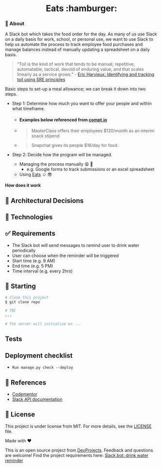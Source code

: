 <h1 align="center">Eats :hamburger:</h1>

### :dart: About ###

A Slack bot which takes the food order for the day. As many of us use Slack on a daily basis for work, school, or personal use, we want to use Slack to help us automate the process to track employee food purchases and manage balances instead of manually updating a spreadsheet on a daily basis.

> “Toil is the kind of work that tends to be manual, repetitive, automatable, tactical, devoid of enduring value, and that scales linearly as a service grows.” - [Eric Harvieux: Identifying and tracking toil using SRE principles](https://cloud.google.com/blog/products/management-tools/identifying-and-tracking-toil-using-sre-principles)

Basic steps to set-up a meal allowance; we can break it down into two steps.

- Step 1: Determine how much you want to offer your people and within what timeframe.
  - #### Examples below referenced from [compt.io](https://www.compt.io/meal-allowance-food-stipend-guide#examples)
  - > MasterClass offers their employees $120/month as an interim snack stipend
  - > Snapchat gives its people $16/day for food. 

- Step 2: Decide how the program will be managed.
  - Managing the process manually :weary: :shit:
    -  e.g. Google forms to track submissions or an excel spreadsheet
   - Using [Eats](https://github.com/adoubleyoueye/Eats) :relaxed: :sunglasses:

#### How does it work

## :japanese_castle: Architectural Decisions ##

## :triangular_ruler: Technologies ##

## :white_check_mark: Requirements ##

- The Slack bot will send messages to remind user to drink water periodically
- User can choose when the reminder will be triggered
- Start time (e.g. 9 AM)
- End time (e.g. 5 PM)
- Time interval (e.g. every 2hrs)



## :checkered_flag: Starting ##

```bash
# Clone this project
$ git clone repo

# TBC
...

# The server will initialize on ...
```

## Tests ##

## Deployment checklist ##
- `Run manage.py check --deploy`

## :blue_book: References

- [Codementor](https://www.codementor.io/projects/tool/slack-bot-drink-water-reminder-atx32cnbx1)
- [Slack API documentation](https://api.slack.com/)


## :memo: License ##

This project is under license from MIT. For more details, see the [LICENSE](LICENSE) file.


Made with :heart:

This is an open source project from [DevProjects](http://www.codementor.io/projects). Feedback and questions are welcome!
Find the project requirements here: [Slack bot: drink water reminder](https://www.codementor.io/projects/tool/slack-bot-drink-water-reminder-atx32cnbx1)
